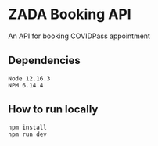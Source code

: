 # ZADA Booking API

An API for booking COVIDPass appointment

## Dependencies

```
Node 12.16.3
NPM 6.14.4
```

## How to run locally

```
npm install
npm run dev
```
